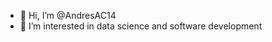 - 👋 Hi, I’m @AndresAC14
- 👀 I’m interested in data science and software development
<!---
AndresAC14/AndresAC14 is a ✨ special ✨ repository because its `README.md` (this file) appears on your GitHub profile.
You can click the Preview link to take a look at your changes.
--->
